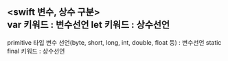 <swift 변수, 상수 구분> <br>
var 키워드 : 변수선언
let 키워드 : 상수선언
------------------------
<Java>
primitive 타입 변수 선언(byte, short, long, int, double, float 등) : 변수선언
static final 키워드 : 상수선언

